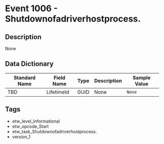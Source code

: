 # Event 1006 - Shutdownofadriverhostprocess.

## Description
None

## Data Dictionary
|Standard Name|Field Name|Type|Description|Sample Value|
|---|---|---|---|---|
|TBD|LifetimeId|GUID|None|`None`|

## Tags
* etw_level_Informational
* etw_opcode_Start
* etw_task_Shutdownofadriverhostprocess.
* version_1
